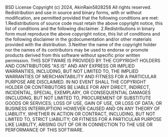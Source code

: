 BSD License
Copyright (c) 2024, AkinRain5828258
All rights reserved.
Redistribution and use in source and binary forms, with or without
modification, are permitted provided that the following conditions are met:
  1.Redistributions of source code must retain the above copyright notice, this
list of conditions and the following disclaimer.
  2.Redistributions in binary form must reproduce the above copyright notice,
this list of conditions and the following disclaimer in the gcdocumentation
and/or other materials provided with the distribution.
  3.Neither the name of the copyright holder nor the names of its
contributors may be used to endorse or promote products derived from
this software without specific prior written permission.
THIS SOFTWARE IS PROVIDED BY THE COPYRIGHT HOLDERS AND CONTRIBUTORS "AS IS"
AND ANY EXPRESS OR IMPLIED WARRANTIES, INCLUDING, BUT NOT LIMITED TO, THE
IMPLIED WARRANTIES OF MERCHANTABILITY AND FITNESS FOR A PARTICULAR PURPOSE ARE
DISCLAIMED. IN NO EVENT SHALL THE COPYRIGHT HOLDER OR CONTRIBUTORS BE LIABLE
FOR ANY DIRECT, INDIRECT, INCIDENTAL, SPECIAL, EXEMPLARY, OR CONSEQUENTIAL
DAMAGES (INCLUDING, BUT NOT LIMITED TO, PROCUREMENT OF SUBSTITUTE GOODS OR
SERVICES; LOSS OF USE, GAIN OF USE, OR LOSS OF DATA; OR BUSINESS INTERRUPTION)
HOWEVER CAUSED AND ON ANY THEORY OF LIABILITY, WHETHER IN ACTION OR CONTRACT,
INCLUDING, BUT NOT LIMITED TO, STRICT LIABILITY; OR FITNESS FOR A PARTICULAR
PURPOSE LIKE LIABILITY, ARISING OUT OF OR IN CONNECTION TO THE USE OR
PERFORMANCE OF THIS SOFTWARE.
